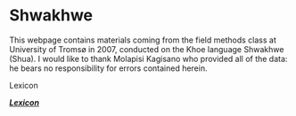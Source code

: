 # Shwakhwe
This webpage contains materials coming from the field methods class at University of Tromsø in 2007, conducted on the Khoe language Shwakhwe (Shua). I would like to thank Molapisi Kagisano who provided all of the data: he bears no responsibility for errors contained herein. 

Lexicon

__*[Lexicon](https://Languagedescriptions.github.io/Shwakhwe/Lexicon/lexicon%20database.html)*__

